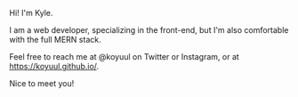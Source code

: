 Hi! I'm Kyle.

I am a web developer, specializing in the front-end, but I'm also comfortable with the full MERN stack.

Feel free to reach me at @koyuul on Twitter or Instagram, or at https://koyuul.github.io/.

Nice to meet you!

<!---
koyuul/koyuul is a ✨ special ✨ repository because its `README.md` (this file) appears on your GitHub profile.
You can click the Preview link to take a look at your changes.
--->
